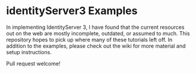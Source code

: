 # identityServer3 Examples

In implementing IdentityServer 3, I have found that the current resources out on the web are mostly incomplete, outdated, or assumed to much. This repository hopes to pick up where many of these tutorials left off. In addition to the examples, please check out the wiki for more material and setup instructions. 

Pull request welcome!
